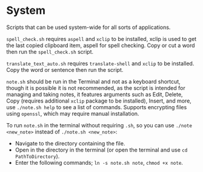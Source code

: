 # System
Scripts that can be used system-wide for all sorts of applications.

`spell_check.sh` requires `aspell` and `xclip` to be installed, xclip is used to get the last copied clipboard item, aspell for spell checking. Copy or cut a word then run the `spell_check.sh` script.

`translate_text_auto.sh` requires `translate-shell` and `xclip` to be installed. Copy the word or sentence then run the script.

`note.sh` should be run in the Terminal and not as a keyboard shortcut, though it is possible it is not recommended, as the script is intended for managing and taking notes, it features arguments such as Edit, Delete, Copy (requires additional `xclip` package to be installed), Insert, and more, use `./note.sh help` to see a list of commands. Supports encrypting files using `openssl`, which may require manual installation.

To run `note.sh` in the terminal without requiring `.sh`, so you can use `./note <new_note>` instead of `./note.sh <new_note>`:
- Navigate to the directory containing the file.
- Open in the directory in the terminal (or open the terminal and use `cd PathToDirectory`).
- Enter the following commands; `ln -s note.sh note`, `chmod +x note`.

